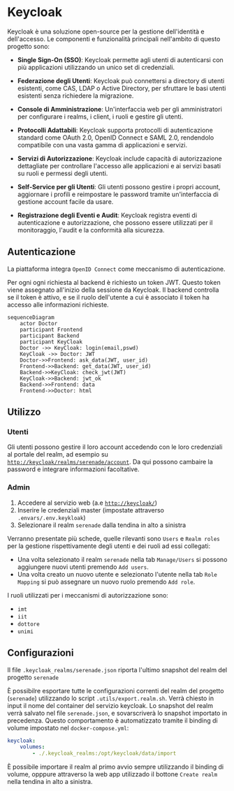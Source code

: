 # Keycloak

Keycloak è una soluzione open-source per la gestione dell'identità e dell'accesso.
Le componenti e funzionalità principali nell'ambito di questo progetto sono:

- **Single Sign-On (SSO)**: Keycloak permette agli utenti di autenticarsi con più applicazioni utilizzando un unico set di credenziali.

- **Federazione degli Utenti**: Keycloak può connettersi a directory di utenti esistenti, come CAS, LDAP o Active Directory, per sfruttare le basi utenti esistenti senza richiedere la migrazione.

- **Console di Amministrazione**: Un'interfaccia web per gli amministratori per configurare i realms, i client, i ruoli e gestire gli utenti.

- **Protocolli Adattabili**: Keycloak supporta protocolli di autenticazione standard come OAuth 2.0, OpenID Connect e SAML 2.0, rendendolo compatibile con una vasta gamma di applicazioni e servizi.

- **Servizi di Autorizzazione**: Keycloak include capacità di autorizzazione dettagliate per controllare l'accesso alle applicazioni e ai servizi basati su ruoli e permessi degli utenti.

- **Self-Service per gli Utenti**: Gli utenti possono gestire i propri account, aggiornare i profili e reimpostare le password tramite un'interfaccia di gestione account facile da usare.

- **Registrazione degli Eventi e Audit**: Keycloak registra eventi di autenticazione e autorizzazione, che possono essere utilizzati per il monitoraggio, l'audit e la conformità alla sicurezza.

## Autenticazione

La piattaforma integra `OpenID Connect` come meccanismo di autenticazione.

Per ogni ogni richiesta al backend è richiesto un token JWT.
Questo token viene assegnato all'inizio della sessione da Keycloak.
Il backend controlla se il token è attivo, e se il ruolo dell'utente a cui è associato il token ha accesso alle informazioni richieste.

```mermaid
sequenceDiagram
    actor Doctor
    participant Frontend
    participant Backend
    participant KeyCloak
    Doctor ->> KeyCloak: login(email,pswd)
    KeyCloak ->> Doctor: JWT
    Doctor->>Frontend: ask_data(JWT, user_id)
    Frontend->>Backend: get_data(JWT, user_id)
    Backend->>KeyCloak: check_jwt(JWT)
    KeyCloak->>Backend: jwt_ok
    Backend->>Frontend: data 
    Frontend->>Doctor: html
```

## Utilizzo

### Utenti

Gli utenti possono gestire il loro account accedendo con le loro credenziali al portale del realm, ad esempio su [`http://keycloak/realms/serenade/account`](http://keycloak/realms/serenade/account).
Da qui possono cambaire la password e integrare informazioni facoltative.

### Admin

1. Accedere al servizio web (a.e [`http://keycloak/`](http://keycloak/))
2. Inserire le credenziali master (impostate attraverso `.envars/.env.keykloak`)
3. Selezionare il realm `serenade` dalla tendina in alto a sinistra

Verranno presentate più schede, quelle rilevanti sono `Users` e `Realm roles` per la gestione rispettivamente degli utenti e dei ruoli ad essi collegati:

- Una volta selezionato il realm `serenade` nella tab `Manage/Users` si possono aggiungere nuovi utenti premendo `Add users`.
- Una volta creato un nuovo utente e selezionato l'utente nella tab `Role Mapping` si può assegnare un nuovo ruolo premendo `Add role`.

I ruoli utilizzati per i meccanismi di autorizzazione sono:

- `imt`
- `iit`
- `dottore`
- `unimi`

## Configurazioni

Il file `.keycloak_realms/serenade.json` riporta l'ultimo snapshot del realm del progetto `serenade`

È possibilre esportare tutte le configurazioni correnti del realm del progetto (`serenade`) utilizzando lo script `.utils/export.realm.sh`.
Verrà chiesto in input il nome del container del servizio keycloak.
Lo snapshot del realm verrà salvato nel file `serenade.json`, e sovarscriverà lo snapshot importato in precedenza.
Questo comportamento è automatizzato tramite il binding di volume impostato nel `docker-compose.yml`:

```yaml
keycloak:
    volumes:
        - ./.keycloak_realms:/opt/keycloak/data/import
```

È possibile importare il realm al primo avvio sempre utilizzando il binding di volume, opppure attraverso la web app utilizzado il bottone `Create realm` nella tendina in alto a sinistra.
